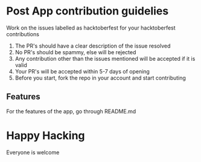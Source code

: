 # Post App contribution guidelies

Work on the issues labelled as hacktoberfest for your hacktoberfest contributions
1. The PR's should have a clear description of the issue resolved
2. No PR's should be spammy, else will be rejected
3. Any contribution other than the issues mentioned will be accepted if it is valid
4. Your PR's will be accepted within 5-7 days of opening
5. Before you start, fork the repo in your account and start contributing

## Features

For the features of the app, go through README.md

# Happy Hacking

Everyone is welcome
